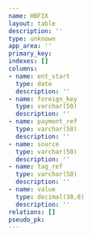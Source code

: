 ```yaml
---
name: HBFIX
layout: table
description: ''
type: unknown
app_area: ''
primary_key: 
indexes: []
columns:
- name: ent_start
  type: date
  description: ''
- name: foreign_key
  type: varchar(50)
  description: ''
- name: payment_ref
  type: varchar(50)
  description: ''
- name: source
  type: varchar(50)
  description: ''
- name: tag_ref
  type: varchar(50)
  description: ''
- name: value
  type: decimal(38,0)
  description: ''
relations: []
pseudo_pk: 
---
```


